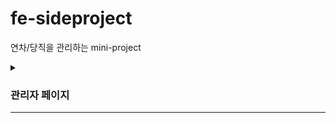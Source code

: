 # fe-sideproject
연차/당직을 관리하는 mini-project
<details>
  <summary><h3>관리자 페이지</h3>  <hr/></summary>


<div>
-  관리자 로그인

![관리자 로그인](https://user-images.githubusercontent.com/109419531/232280397-d029ec32-cbfe-4245-9eda-5481a7d4b7e6.gif)

- 메인페이지 - 직원들의 연차/당직을 승인 관리

![연차당직 승인](https://user-images.githubusercontent.com/109419531/232280402-c1052d77-066f-4a28-9fe2-1ca08fd1a2d5.gif)

- 비회원관리 페이지 - 가입 신청을 승인 / 거부

![비회원관리-가입승인](https://user-images.githubusercontent.com/109419531/232280429-06f68550-621c-47d0-af85-19c8f8d7ca4e.gif)

- 회원관리 페이지 - 관리자 권한 부여

![회원관리-관리자 권한 부여](https://user-images.githubusercontent.com/109419531/232280409-2354a5af-0c16-4ec5-ad51-8a01cb47b4a1.gif)
</div>
</details>
